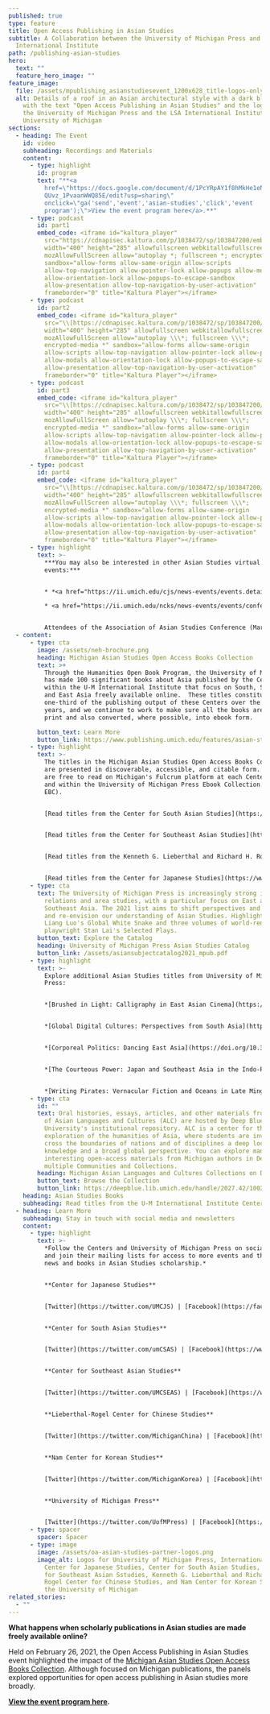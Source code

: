 ```yaml
---
published: true
type: feature
title: Open Access Publishing in Asian Studies
subtitle: A Collaboration between the University of Michigan Press and
  International Institute
path: /publishing-asian-studies
hero:
  text: ""
  feature_hero_image: ""
feature_image:
  file: /assets/mpublishing_asianstudiesevent_1200x628_title-logos-only.png
  alt: Details of a roof in an Asian architectural style with a dark blue overlay,
    with the text "Open Access Publishing in Asian Studies" and the logos for
    the University of Michigan Press and the LSA International Institute,
    University of Michigan
sections:
  - heading: The Event
    id: video
    subheading: Recordings and Materials
    content:
      - type: highlight
        id: program
        text: "**<a
          href=\"https://docs.google.com/document/d/1PcYRpAY1f8hMkHe1eNLa-1z611\
          QUvz_1PvaanWWQ85E/edit?usp=sharing\"
          onclick=\"ga('send','event','asian-studies','click','event
          program');\">View the event program here</a>.**"
      - type: podcast
        id: part1
        embed_code: <iframe id="kaltura_player"
          src="https://cdnapisec.kaltura.com/p/1038472/sp/103847200/embedIframeJs/uiconf_id/20515051/partner_id/1038472?iframeembed=true&playerId=kaltura_player&entry_id=1_xyh4fgx2&flashvars[streamerType]=auto&amp;flashvars[localizationCode]=en&amp;flashvars[leadWithHTML5]=true&amp;flashvars[sideBarContainer.plugin]=true&amp;flashvars[sideBarContainer.position]=left&amp;flashvars[sideBarContainer.clickToClose]=true&amp;flashvars[chapters.plugin]=true&amp;flashvars[chapters.layout]=vertical&amp;flashvars[chapters.thumbnailRotator]=false&amp;flashvars[streamSelector.plugin]=true&amp;flashvars[EmbedPlayer.SpinnerTarget]=videoHolder&amp;flashvars[dualScreen.plugin]=true&amp;flashvars[Kaltura.addCrossoriginToIframe]=true&amp;&wid=1_xeciglha"
          width="400" height="285" allowfullscreen webkitallowfullscreen
          mozAllowFullScreen allow="autoplay *; fullscreen *; encrypted-media *"
          sandbox="allow-forms allow-same-origin allow-scripts
          allow-top-navigation allow-pointer-lock allow-popups allow-modals
          allow-orientation-lock allow-popups-to-escape-sandbox
          allow-presentation allow-top-navigation-by-user-activation"
          frameborder="0" title="Kaltura Player"></iframe>
      - type: podcast
        id: part2
        embed_code: <iframe id="kaltura_player"
          src="\\[https://cdnapisec.​kaltura.com/p/1038472/sp/​103847200/embedIframeJs/​uiconf_id/20515051/partner_id/​1038472?iframeembed=true&​playerId=kaltura\\\_player&entry\\\_​id=1_6go3vfuu&flashvars\[​streamerType]=auto&amp;​flashvars\\\[localizationCode]=​en&amp;flashvars\\\[​leadWithHTML5]=true&amp;​flashvars\\\[sideBarContainer.​plugin]=true&amp;flashvars\\\[​sideBarContainer.position]=​left&amp;flashvars\\\[​sideBarContainer.clickToClose]​=true&amp;flashvars\\\[chapters.​plugin]=true&amp;flashvars\\\[​chapters.layout]=vertical&amp;​flashvars\\\[chapters.​thumbnailRotator]=false&amp;​flashvars\\\[streamSelector.​plugin]=true&amp;flashvars\\\[​EmbedPlayer.SpinnerTarget]=​videoHolder&amp;flashvars\\\[​dualScreen.plugin]=true&amp;​flashvars\\\[Kaltura.​addCrossoriginToIframe]=true&​amp;&wid=1_qcumplpf](https://cdnapisec.kaltura.com/p/1038472/sp/103847200/embedIframeJs/uiconf_id/20515051/partner_id/1038472?iframeembed=true&playerId=kaltura_player&entry_id=1_6go3vfuu&flashvars\\[streamerType]=auto&amp;flashvars\\[localizationCode]=en&amp;flashvars\\[leadWithHTML5]=true&amp;flashvars\\[sideBarContainer.plugin]=true&amp;flashvars\\[sideBarContainer.position]=left&amp;flashvars\\[sideBarContainer.clickToClose]=true&amp;flashvars\\[chapters.plugin]=true&amp;flashvars\\[chapters.layout]=vertical&amp;flashvars\\[chapters.thumbnailRotator]=false&amp;flashvars\\[streamSelector.plugin]=true&amp;flashvars\\[EmbedPlayer.SpinnerTarget]=videoHolder&amp;flashvars\\[dualScreen.plugin]=true&amp;flashvars\\[Kaltura.addCrossoriginToIframe]=true&amp;&wid=1_qcumplpf)"
          width="400" height="285" allowfullscreen webkitallowfullscreen
          mozAllowFullScreen allow="autoplay \\\*; fullscreen \\\*;
          encrypted-media *" sandbox="allow-forms allow-same-origin
          allow-scripts allow-top-navigation allow-pointer-lock allow-popups
          allow-modals allow-orientation-lock allow-popups-to-escape-sandbox
          allow-presentation allow-top-navigation-by-user-​activation"
          frameborder="0" title="Kaltura Player"></iframe>
      - type: podcast
        id: part3
        embed_code: <iframe id="kaltura_player"
          src="\\[https://cdnapisec.​kaltura.com/p/1038472/sp/​103847200/embedIframeJs/​uiconf_id/20515051/partner_id/​1038472?iframeembed=true&​playerId=kaltura\\\_player&entry\\\_​id=1_aqwuhax1&flashvars\[​streamerType]=auto&amp;​flashvars\\\[localizationCode]=​en&amp;flashvars\\\[​leadWithHTML5]=true&amp;​flashvars\\\[sideBarContainer.​plugin]=true&amp;flashvars\\\[​sideBarContainer.position]=​left&amp;flashvars\\\[​sideBarContainer.clickToClose]​=true&amp;flashvars\\\[chapters.​plugin]=true&amp;flashvars\\\[​chapters.layout]=vertical&amp;​flashvars\\\[chapters.​thumbnailRotator]=false&amp;​flashvars\\\[streamSelector.​plugin]=true&amp;flashvars\\\[​EmbedPlayer.SpinnerTarget]=​videoHolder&amp;flashvars\\\[​dualScreen.plugin]=true&amp;​flashvars\\\[Kaltura.​addCrossoriginToIframe]=true&​amp;&wid=1_w1f1u8ws](https://cdnapisec.kaltura.com/p/1038472/sp/103847200/embedIframeJs/uiconf_id/20515051/partner_id/1038472?iframeembed=true&playerId=kaltura_player&entry_id=1_aqwuhax1&flashvars\\[streamerType]=auto&amp;flashvars\\[localizationCode]=en&amp;flashvars\\[leadWithHTML5]=true&amp;flashvars\\[sideBarContainer.plugin]=true&amp;flashvars\\[sideBarContainer.position]=left&amp;flashvars\\[sideBarContainer.clickToClose]=true&amp;flashvars\\[chapters.plugin]=true&amp;flashvars\\[chapters.layout]=vertical&amp;flashvars\\[chapters.thumbnailRotator]=false&amp;flashvars\\[streamSelector.plugin]=true&amp;flashvars\\[EmbedPlayer.SpinnerTarget]=videoHolder&amp;flashvars\\[dualScreen.plugin]=true&amp;flashvars\\[Kaltura.addCrossoriginToIframe]=true&amp;&wid=1_w1f1u8ws)"
          width="400" height="285" allowfullscreen webkitallowfullscreen
          mozAllowFullScreen allow="autoplay \\\*; fullscreen \\\*;
          encrypted-media *" sandbox="allow-forms allow-same-origin
          allow-scripts allow-top-navigation allow-pointer-lock allow-popups
          allow-modals allow-orientation-lock allow-popups-to-escape-sandbox
          allow-presentation allow-top-navigation-by-user-​activation"
          frameborder="0" title="Kaltura Player"></iframe>
      - type: podcast
        id: part4
        embed_code: <iframe id="kaltura_player"
          src="\\[https://cdnapisec.​kaltura.com/p/1038472/sp/​103847200/embedIframeJs/​uiconf_id/20515051/partner_id/​1038472?iframeembed=true&​playerId=kaltura\\\_player&entry\\\_​id=1_m4kurqfw&flashvars\[​streamerType]=auto&amp;​flashvars\\\[localizationCode]=​en&amp;flashvars\\\[​leadWithHTML5]=true&amp;​flashvars\\\[sideBarContainer.​plugin]=true&amp;flashvars\\\[​sideBarContainer.position]=​left&amp;flashvars\\\[​sideBarContainer.clickToClose]​=true&amp;flashvars\\\[chapters.​plugin]=true&amp;flashvars\\\[​chapters.layout]=vertical&amp;​flashvars\\\[chapters.​thumbnailRotator]=false&amp;​flashvars\\\[streamSelector.​plugin]=true&amp;flashvars\\\[​EmbedPlayer.SpinnerTarget]=​videoHolder&amp;flashvars\\\[​dualScreen.plugin]=true&amp;​flashvars\\\[Kaltura.​addCrossoriginToIframe]=true&​amp;&wid=1_19c1krfl](https://cdnapisec.kaltura.com/p/1038472/sp/103847200/embedIframeJs/uiconf_id/20515051/partner_id/1038472?iframeembed=true&playerId=kaltura_player&entry_id=1_m4kurqfw&flashvars\\[streamerType]=auto&amp;flashvars\\[localizationCode]=en&amp;flashvars\\[leadWithHTML5]=true&amp;flashvars\\[sideBarContainer.plugin]=true&amp;flashvars\\[sideBarContainer.position]=left&amp;flashvars\\[sideBarContainer.clickToClose]=true&amp;flashvars\\[chapters.plugin]=true&amp;flashvars\\[chapters.layout]=vertical&amp;flashvars\\[chapters.thumbnailRotator]=false&amp;flashvars\\[streamSelector.plugin]=true&amp;flashvars\\[EmbedPlayer.SpinnerTarget]=videoHolder&amp;flashvars\\[dualScreen.plugin]=true&amp;flashvars\\[Kaltura.addCrossoriginToIframe]=true&amp;&wid=1_19c1krfl)"
          width="400" height="285" allowfullscreen webkitallowfullscreen
          mozAllowFullScreen allow="autoplay \\\*; fullscreen \\\*;
          encrypted-media *" sandbox="allow-forms allow-same-origin
          allow-scripts allow-top-navigation allow-pointer-lock allow-popups
          allow-modals allow-orientation-lock allow-popups-to-escape-sandbox
          allow-presentation allow-top-navigation-by-user-​activation"
          frameborder="0" title="Kaltura Player"></iframe>
      - type: highlight
        text: >-
          ***You may also be interested in other Asian Studies virtual
          events:***


          * *<a href="https://ii.umich.edu/cjs/news-events/events.detail.html/79852-20509609.html" onclick="ga('send','event','asian-studies','click','bridges event');">"*The Politics of Volume and the Poetics of Reverberations across the Black Pacific"*</a>* | Will Bridges, University of Rochester | April 15, 12:00-1:30 PM ET | Hosted by the Center for Japanese Studies at the University of Michigan

          * <a href="https://ii.umich.edu/ncks/news-events/events/conferences---symposia/perspectives-on-contemporary-korea/perspectives-on-contemporary-korea-2020-21.html" onclick="ga('send','event','asian-studies','click','film conference');">Perspectives on Contemporary Korea 2020-21: South Korean Film Industry Virtual Conference</a> | Sangjoon Lee (Nanyang Technological University), Dal Yong Jin (Simon Fraser University), Junhyoung Cho (Korean Film Archive), Nojin Kwak (University of Michigan) | April 12-16 | Hosted by the Nam Center for Korean Studies at the University of Michigan


          Attendees of the Association of Asian Studies Conference (March 21-26, 2021) can also look for our University of Michigan Press and International Institute virtual booth.
  - content:
      - type: cta
        image: /assets/neh-brochure.png
        heading: Michigan Asian Studies Open Access Books Collection
        text: >+
          Through the Humanities Open Book Program, the University of Michigan
          has made 100 significant books about Asia published by the Centers
          within the U-M International Institute that focus on South, Southeast,
          and East Asia freely available online.  These titles constitute just
          one-third of the publishing output of these Centers over the last 50
          years, and we continue to work to make sure all the books are back in
          print and also converted, where possible, into ebook form.

        button_text: Learn More
        button_link: https://www.publishing.umich.edu/features/asian-studies
      - type: highlight
        text: >-
          The titles in the Michigan Asian Studies Open Access Books Collection
          are presented in discoverable, accessible, and citable form. The books
          are free to read on Michigan's Fulcrum platform at each Center’s page
          and within the University of Michigan Press Ebook Collection (UMP
          EBC).


          [Read titles from the Center for South Asian Studies](https://www.fulcrum.org/csas)


          [Read titles from the Center for Southeast Asian Studies](https://www.fulcrum.org/cseas)


          [Read titles from the Kenneth G. Lieberthal and Richard H. Rogel Center for Chinese Studies](https://www.fulcrum.org/lrccs)


          [Read titles from the Center for Japanese Studies](https://www.fulcrum.org/cjs)
      - type: cta
        text: The University of Michigan Press is increasingly strong in international
          relations and area studies, with a particular focus on East and
          Southeast Asia. The 2021 list aims to shift perspectives and challenge
          and re-envision our understanding of Asian Studies. Highlights include
          Liang Luo's Global White Snake and three volumes of world-renowned
          playwright Stan Lai's Selected Plays.
        button_text: Explore the Catalog
        heading: University of Michigan Press Asian Studies Catalog
        button_link: /assets/asiansubjectcatalog2021_mpub.pdf
      - type: highlight
        text: >-
          Explore additional Asian Studies titles from University of Michigan
          Press:


          *[Brushed in Light: Calligraphy in East Asian Cinema](https://doi.org/10.3998/mpub.11373292)* by Markus Nornes


          *[Global Digital Cultures: Perspectives from South Asia](https://doi.org/10.3998/mpub.9561751)* edited by Aswin Punathambekar and Sriram Mohan


          *[Corporeal Politics: Dancing East Asia](https://doi.org/10.3998/mpub.11521701)* edited by Katherine Mezur and Emily Wilcox[](https://doi.org/10.3998/mpub.11373292)[](https://www.press.umich.edu/11859489/courteous_power)


          *[The Courteous Power: Japan and Southeast Asia in the Indo-Pacific Era](https://www.press.umich.edu/11859489/courteous_power)* edited by John D. Ciorciari and Kiyoteru Tsutsui[](https://www.press.umich.edu/11564671/writing_pirates)


          *[Writing Pirates: Vernacular Fiction and Oceans in Late Ming China](https://www.press.umich.edu/11564671/writing_pirates)* by Yuanfei Wang[](https://doi.org/10.3998/mpub.11373292)
      - type: cta
        id: ""
        text: Oral histories, essays, articles, and other materials from the Department
          of Asian Languages and Cultures (ALC) are hosted by Deep Blue, the
          University's institutional repository. ALC is a center for the
          exploration of the humanities of Asia, where students are invited to
          cross the boundaries of nations and of disciplines a deep local
          knowledge and a broad global perspective. You can explore many other
          interesting open-access materials from Michigan authors in Deep Blue's
          multiple Communities and Collections.
        heading: Michigan Asian Languages and Cultures Collections on Deep Blue
        button_text: Browse the Collection
        button_link: https://deepblue.lib.umich.edu/handle/2027.42/100257
    heading: Asian Studies Books
    subheading: Read titles from the U-M International Institute Centers and U-M Press
  - heading: Learn More
    subheading: Stay in touch with social media and newsletters
    content:
      - type: highlight
        text: >-
          *Follow the Centers and University of Michigan Press on social media
          and join their mailing lists for access to more events and the latest
          news and books in Asian Studies scholarship.*


          **Center for Japanese Studies**


          [Twitter](https://twitter.com/UMCJS) | [Facebook](https://facebook.com/umcjs) | [YouTube](https://www.youtube.com/user/umcjs) | [Mailing List](https://ii.umich.edu/cjs/about-us/contact-us.html)


          **Center for South Asian Studies**


          [Twitter](https://twitter.com/umCSAS) | [Facebook](https://www.facebook.com/UMCSAS) | [YouTube](https://www.youtube.com/user/umcsas) | [Mailing List](https://ii.umich.edu/csas/about/contact-us.html)


          **Center for Southeast Asian Studies**


          [Twitter](https://twitter.com/UMCSEAS) | [Facebook](https://www.facebook.com/umcseas) | [YouTube](https://www.youtube.com/user/umcseas) | [Mailing List](http://eepurl.com/c9jGVD)


          **Lieberthal-Rogel Center for Chinese Studies** 


          [Twitter](https://twitter.com/MichiganChina) | [Facebook](https://www.facebook.com/centerforchinesestudies) | [YouTube](https://www.youtube.com/channel/UCh1JmoKwIMuzdJbxMyiQrQw) | [Mailing List](https://ii.umich.edu/lrccs/about-us/contact-us.html)


          **Nam Center for Korean Studies** 


          [Twitter](https://twitter.com/MichiganKorea) | [Facebook](https://www.facebook.com/NamCenter) | [YouTube](https://www.youtube.com/channel/UCS3WxYxar3WJvcHLRiQh-Tg) | [Mailing List](https://ii.umich.edu/ncks/about-us/join-our-e-mail-list.html)


          **University of Michigan Press**


          [Twitter](https://twitter.com/UofMPress) | [Facebook](https://www.facebook.com/pages/University-of-Michigan-Press/37383103953?ref=ts) | [YouTube](https://www.youtube.com/user/umichpress) | [Mailing List](https://www.press.umich.edu/ordering/emaillist)
      - type: spacer
        spacer: Spacer
      - type: image
        image: /assets/oa-asian-studies-partner-logos.png
        image_alt: Logos for University of Michigan Press, International Institute,
          Center for Japanese Studies, Center for South Asian Studies, Center
          for Southeast Asian Sstudies, Kenneth G. Lieberthal and Richard H.
          Rogel Center for Chinese Studies, and Nam Center for Korean Studies at
          the University of Michigan
related_stories:
  - ""
---
```

**What happens when scholarly publications in Asian studies are made freely available online?**

Held on February 26, 2021, the Open Access Publishing in Asian Studies event highlighted the impact of the <a href="https://www.publishing.umich.edu/features/asian-studies" onclick="ga('send','event','asian-studies','click','neh feature');">Michigan Asian Studies Open Access Books Collection</a>. Although focused on Michigan publications, the panels explored opportunities for open access publishing in Asian studies more broadly. 

**<a href="https://docs.google.com/document/d/1PcYRpAY1f8hMkHe1eNLa-1z611QUvz_1PvaanWWQ85E/edit?usp=sharing" onclick="ga('send','event','asian-studies','click','event program');">View the event program here</a>.**